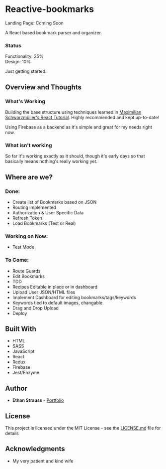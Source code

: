 # Reactive-bookmarks
Landing Page: Coming Soon

A React based bookmark parser and organizer. 

### Status

Functionality: 25%  
Design: 10%  

Just getting started.

## Overview and Thoughts

### What's Working

Building the base structure using techniques learned in [Maximilian Schwarzmüller's React Tutorial](https://www.udemy.com/react-the-complete-guide-incl-redux/). Highly recommended and kept up-to-date!

Using Firebase as a backend as it's simple and great for my needs right now.

### What isn't working

So far it's working exactly as it should, though it's early days so that basically means nothing's really working yet.

## Where are we?

### Done:

* Create list of Bookmarks based on JSON
* Routing implemented
* Authorization & User Specific Data
* Refresh Token
* Load Bookmarks (Test or Real)


### Working on Now:
* Test Mode

### To Come:

* Route Guards
* Edit Bookmarks
* TDD
* Recipes Editable in place or in dashboard
* Upload User JSON/HTML files
* Implement Dashboard for editing bookmarks/tags/keywords
* Keywords tied to default images, changable. 
* Drag and Drop Upload
* Deploy


## Built With

* HTML
* SASS
* JavaScript
* React
* Redux
* Firebase
* Jest/Enzyme

## Author

* **Ethan Strauss** - [Portfolio](https://dotethan.github.io)

## License

This project is licensed under the MIT License - see the [LICENSE.md](LICENSE.md) file for details

## Acknowledgments

* My very patient and kind wife

